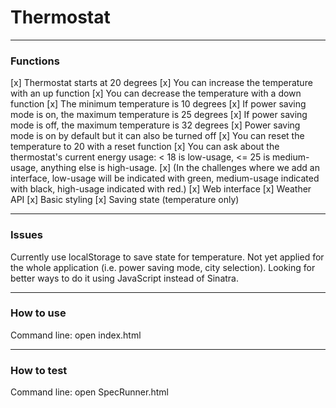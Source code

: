 # Thermostat

---------
### Functions
[x] Thermostat starts at 20 degrees
[x] You can increase the temperature with an up function
[x] You can decrease the temperature with a down function
[x] The minimum temperature is 10 degrees
[x] If power saving mode is on, the maximum temperature is 25 degrees
[x] If power saving mode is off, the maximum temperature is 32 degrees
[x] Power saving mode is on by default but it can also be turned off
[x] You can reset the temperature to 20 with a reset function
[x] You can ask about the thermostat's current energy usage: < 18 is low-usage, <= 25 is medium-usage, anything else is high-usage.
[x] (In the challenges where we add an interface, low-usage will be indicated with green, medium-usage indicated with black, high-usage indicated with red.)
[x] Web interface
[x] Weather API
[x] Basic styling
[x] Saving state (temperature only)

---------
### Issues

Currently use localStorage to save state for temperature. Not yet applied for the whole application (i.e. power saving mode, city selection). Looking for better ways to do it using JavaScript instead of Sinatra.

---------
### How to use
Command line: open index.html

---------
### How to test
Command line: open SpecRunner.html